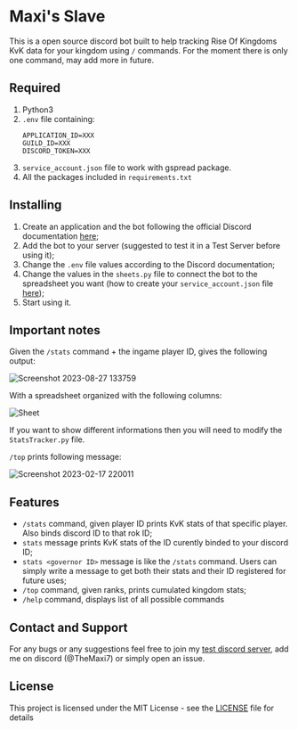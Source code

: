 # Maxi's Slave

This is a open source discord bot built to help tracking Rise Of Kingdoms KvK data for your kingdom using `/` commands. 
For the moment there is only one command, may add more in future.

## Required 

1. Python3
2. `.env` file containing:
	```
	APPLICATION_ID=XXX
	GUILD_ID=XXX
	DISCORD_TOKEN=XXX
	```
3. `service_account.json` file to work with gspread package. 
4. All the packages included in `requirements.txt`

## Installing

1. Create an application and the bot following the official Discord documentation [here](https://discord.com/developers/docs/intro);
2. Add the bot to your server (suggested to test it in a Test Server before using it);
3. Change the `.env` file values according to the Discord documentation;
4. Change the values in the `sheets.py` file to connect the bot to the spreadsheet you want (how to create your `service_account.json` file [here](https://docs.gspread.org/en/v5.9.0/oauth2.html));
5. Start using it.

## Important notes

Given the `/stats` command + the ingame player ID, gives the following output: 

![Screenshot 2023-08-27 133759](https://github.com/TheMaxi7/RoK-discord-bots/assets/102146744/b7921f06-e91e-42f1-8e85-41507c186faa)


With a spreadsheet organized with the following columns: 

![Sheet](https://user-images.githubusercontent.com/102146744/216849022-f586aced-15f6-4c60-85f4-941790f08d88.png)

If you want to show different informations then you will need to modify the `StatsTracker.py` file.

`/top` prints following message: 

![Screenshot 2023-02-17 220011](https://user-images.githubusercontent.com/102146744/219792492-e71a3332-ab52-49fe-93da-c6620081c1ea.png)


## Features

- `/stats` command, given player ID prints KvK stats of that specific player. Also binds discord ID to that rok ID;
- `stats` message prints KvK stats of the ID curently binded to your discord ID;
- `stats <governor ID>` message is like the `/stats` command. Users can simply write a message to get both their stats and their ID registered for future uses;
- `/top` command, given ranks, prints cumulated kingdom stats;
- `/help` command, displays list of all possible commands

## Contact and Support

For any bugs or any suggestions feel free to join my [test discord server](https://discord.gg/EH7QhwxqkW), add me on discord (@TheMaxi7) or simply open an issue.

## License

This project is licensed under the MIT License - see the [LICENSE](https://github.com/Altaro97/Discord-Bots/blob/main/LICENSE) file for details



